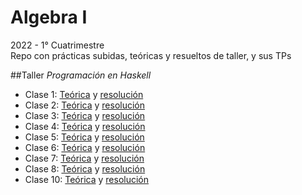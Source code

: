 # Algebra I
2022 - 1° Cuatrimestre  
Repo con prácticas subidas, teóricas y resueltos de taller, y sus TPs

##Taller
*Programación en Haskell*
- Clase 1: [Teórica](https://github.com/matuneville/uba-algebra1/blob/main/Taller/Consignas/clase01.pdf) y [resolución](https://github.com/matuneville/uba-algebra1/blob/main/Taller/Resueltos/Clase1.hs)
- Clase 2: [Teórica](https://github.com/matuneville/uba-algebra1/blob/main/Taller/Consignas/clase02.pdf) y [resolución](https://github.com/matuneville/uba-algebra1/blob/main/Taller/Resueltos/Clase2.hs)
- Clase 3: [Teórica](https://github.com/matuneville/uba-algebra1/blob/main/Taller/Consignas/clase03.pdf) y [resolución](https://github.com/matuneville/uba-algebra1/blob/main/Taller/Resueltos/Clase3.hs)
- Clase 4: [Teórica](https://github.com/matuneville/uba-algebra1/blob/main/Taller/Consignas/clase04.pdf) y [resolución](https://github.com/matuneville/uba-algebra1/blob/main/Taller/Resueltos/Clase4.hs)
- Clase 5: [Teórica](https://github.com/matuneville/uba-algebra1/blob/main/Taller/Consignas/clase05.pdf) y [resolución](https://github.com/matuneville/uba-algebra1/blob/main/Taller/Resueltos/Clase5.hs)
- Clase 6: [Teórica](https://github.com/matuneville/uba-algebra1/blob/main/Taller/Consignas/clase06.pdf) y [resolución](https://github.com/matuneville/uba-algebra1/blob/main/Taller/Resueltos/Clase6.hs)
- Clase 7: [Teórica](https://github.com/matuneville/uba-algebra1/blob/main/Taller/Consignas/clase07.pdf) y [resolución](https://github.com/matuneville/uba-algebra1/blob/main/Taller/Resueltos/Clase7.hs)
- Clase 8: [Teórica](https://github.com/matuneville/uba-algebra1/blob/main/Taller/Consignas/clase08.pdf) y [resolución](https://github.com/matuneville/uba-algebra1/blob/main/Taller/Resueltos/Clase8.hs)
- Clase 10: [Teórica](https://github.com/matuneville/uba-algebra1/blob/main/Taller/Consignas/clase10.pdf) y [resolución](https://github.com/matuneville/uba-algebra1/blob/main/Taller/Resueltos/Clase10.hs)
